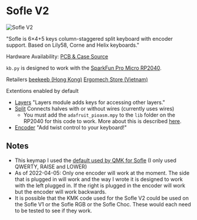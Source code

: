 # Sofle V2

![Sofle V2](https://github.com/josefadamcik/SofleKeyboard)

"Sofle is 6×4+5 keys column-staggered split keyboard with encoder support. Based on Lily58, Corne and Helix keyboards."

Hardware Availability: [PCB & Case Source](https://github.com/josefadamcik/SofleKeyboard)  

`kb.py` is designed to work with the [SparkFun Pro Micro RP2040](https://www.sparkfun.com/products/18288).

Retailers
[beekeeb (Hong Kong)](https://shop.beekeeb.com/product/sofle-v2-soflekeyboard-v2-0-1-split-ergonomic-diy-mechanical-keyboard-pcb-kit/)
[Ergomech Store (Vietnam)](https://ergomech.store/shop/product/sofle-v2-2#attr=5,23)

Extentions enabled by default  
- [Layers](https://github.com/KMKfw/kmk_firmware/blob/master/docs/layers.md) "Layers module adds keys for accessing other layers."
- [Split](https://github.com/KMKfw/kmk_firmware/blob/master/docs/split_keyboards.md) Connects halves with or without wires (currently uses wires)
    - You must add the `adafruit_pioasm.mpy` to the `lib` folder on the RP2040 for this code to work. More about this is described [here](https://github.com/KMKfw/kmk_firmware/blob/master/docs/split_keyboards.md#rp2040-pio-implementation).
- [Encoder](https://github.com/KMKfw/kmk_firmware/blob/master/docs/encoder.md) "Add twist control to your keyboard!"

## Notes

- This keymap I used the [default used by QMK for Sofle](https://github.com/qmk/qmk_firmware/blob/master/keyboards/sofle/keymaps/default/keymap.c) (I only used QWERTY, RAISE and LOWER)
- As of 2022-04-05: Only one encoder will work at the moment. The side that is plugged in will work and the way I wrote it is designed to work with the left plugged in. If the right is plugged in the encoder will work but the encoder will work backwards.
- It is possible that the KMK code used for the Sofle V2 could be used on the Sofle V1 or the Sofle RGB or the Sofle Choc. These would each need to be tested to see if they work.

